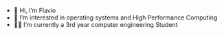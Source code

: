 - 👋 Hi, I’m Flavio
- 👀 I’m interested in operating systems and High Performance Computing
- 👩‍🎓 I’m currently a 3rd year computer engineering Student

